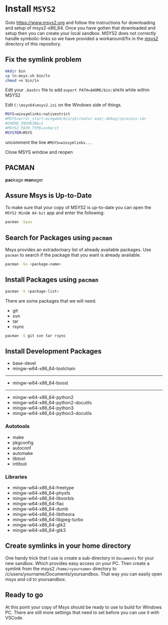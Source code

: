 # Install `MSYS2` #

Goto https://www.msys2.org and follow the instructions for downloading and setup of msys2-x86_64.  Once you have gotten that downloaded and setup then you can create your local sandbox.  MSYS2 does not correctly handle symbolic-links so we have provided a workaround/fix in the [msys2](../msys2/README.md) directory of this repository.

## Fix the symlink problem ##

```sh
mkdir bin
cp ln-msys.sh bin/ln
chmod +x bin/ln
```

Edit your `.bashrc` file to add `export PATH=$HOME/bin:$PATH` while within MSYS2

Edit `C:\msys64\msys2.ini` on the Windows side of things.

```sh
MSYS=winsymlinks:nativestrict
#MSYS=error_start:mingw64/bin/qtcreator.exe|-debug|<process-id>
#CHERE_INVOKING=1
#MSYS2_PATH_TYPE=inherit
MSYSTEM=MSYS
```
uncomment the line `#MSYS=winsymlinks...`

Close MSYS window and reopen

## PACMAN ##

**pac**kage **man**ager


## Assure Msys is Up-to-Date ##

To make sure that your copy of MSYS2 is up-to-date you can open the `MSYS2 MinGW 64-bit` app and enter the following:

```sh
pacman -Syuu
```

## Search for Packages using `pacman` ##

Msys provides an extradorinary list of already available packages.  Use `pacman` to search if the package that you want is already available.

```sh
pacman -Ss <package-name>
```


## Install Packages using `pacman` ##

```sh
pacman -S <package-list>
```

There are some packages that we will need.

* git
* svn
* tar
* rsync


```sh
pacman -S git svn tar rsync
```

## Install Development Packages ##


* base-devel
* mingw-w64-x86_64-toolchain

---

* mingw-w64-x86_64-boost

---


* mingw-w64-x86_64-python2
* mingw-w64-x86_64-python2-docutils
* mingw-w64-x86_64-python3
* mingw-w64-x86_64-python3-docutils

### Autotools ###

* make
* pkgconfig
* autoconf
* automake
* libtool
* intltool

### Libraries ###

* mingw-w64-x86_64-freetype
* mingw-w64-x86_64-physfs
* mingw-w64-x86_64-libvorbis
* mingw-w64-x86_64-flac
* mingw-w64-x86_64-dumb
* mingw-w64-x86_64-libtheora
* mingw-w64-x86_64-libjpeg-turbo
* mingw-w64-x86_64-gtk2
* mingw-w64-x86_64-gtk3


## Create symlinks in your home directory ##

One handy trick that I use is create a sub-directory in `Documents` for your new sandbox.
Which provides easy access on your PC.  Then create a symlink from the msys2 `/home/<yourname>` directory to /c/users/yourname/Documents/yoursandbox.
That way you can easily open msys and cd to yoursandbox.

## Ready to go ##

At this point your copy of Msys should be ready to use to build for Windows PC.  There are still more settings that need to set before you can use it with VSCode.

